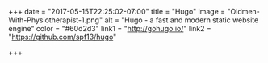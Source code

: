 +++
date = "2017-05-15T22:25:02-07:00"
title = "Hugo"
image = "Oldmen-With-Physiotherapist-1.png"
alt = "Hugo - a fast and modern static website engine"
color = "#60d2d3"
link1 = "http://gohugo.io/"
link2 = "https://github.com/spf13/hugo"

+++
